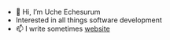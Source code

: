 - 👋 Hi, I’m Uche Echesurum
-  Interested in all things software development 
- 📫 I write sometimes [website](https://achay009.github.io/)

<!---
- 👀 I’m interested in full-stack development 
- 💞️ Also interested in Diving deeper into computer systems and Graphics programming !!!
Achay009/Achay009 is a ✨ special ✨ repository because its `README.md` (this file) appears on your GitHub profile.
You can click the Preview link to take a look at your changes.
- 🌱 I’m currently learning Devops and Graphics Programming
--->
